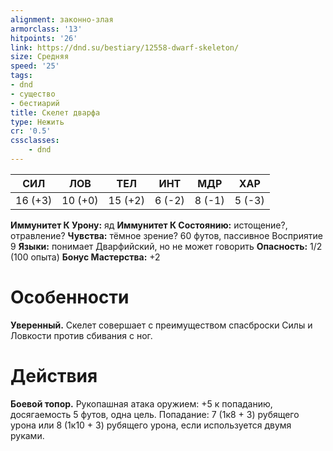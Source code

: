 ```yaml
---
alignment: законно-злая
armorclass: '13'
hitpoints: '26'
link: https://dnd.su/bestiary/12558-dwarf-skeleton/
size: Средняя
speed: '25'
tags:
- dnd
- существо
- бестиарий
title: Скелет дварфа
type: Нежить
cr: '0.5'
cssclasses:
    - dnd
---
```



| СИЛ | ЛОВ | ТЕЛ | ИНТ | МДР | ХАР |
|---|---|---|---|---|---|
| 16 (+3) | 10 (+0) | 15 (+2) | 6 (-2) | 8 (-1) | 5 (-3) |
**Иммунитет К Урону:** яд
**Иммунитет К Состоянию:** истощение?, отравление?
**Чувства:** тёмное зрение? 60 футов, пассивное Восприятие 9
**Языки:** понимает Дварфийский, но не может говорить
**Опасность:** 1/2 (100 опыта)
**Бонус Мастерства:** +2


# Особенности
**Уверенный.** Скелет совершает с преимуществом спасброски Силы и Ловкости против сбивания с ног.


# Действия
**Боевой топор.** Рукопашная атака оружием: +5 к попаданию, досягаемость 5 футов, одна цель. Попадание: 7 (1к8 + 3) рубящего урона или 8 (1к10 + 3) рубящего урона, если используется двумя руками.